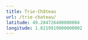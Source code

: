 ```yaml
---
title: Trie-Château
url: /trie-chateau/
latitude: 49.284726400000004
longitude: 1.8219919000000002
---
```

